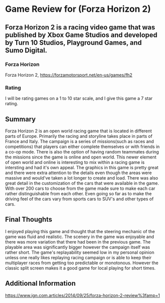 # Game Review for (Forza Horizon 2)

## Forza Horizon 2 is a racing video game that was published by Xbox Game Studios and developed by Turn 10 Studios, Playground Games, and Sumo Digital.

### Forza Horizon

Forza Horizon 2, https://forzamotorsport.net/en-us/games/fh2

### Rating

I will be rating games on a 1 to 10 star scale, and I give this game a 7 star rating.

## Summary

Forza Horizon 2 is an open world racing game that is located in different parts of Europe. Primarily the racing and storyline takes place in parts of France and Italy. The campaign is a series of missions(such as races and competitions) that players can either complete themselves or with friends in a co-op mode. There is also the option of having random teammates during the missions since the game is online and open world. This newer element of open world and online is interesting to mix within a racing game is intersting and had it's own appeal.
The graphics in this game is pretty great and there were extra attention to the details even though the areas were massive and would've taken a lot longer to create and load. There was also great detail in the customization of the cars that were available in the game. With over 200 cars to choose from the game made sure to make each car rather distinguishable from each other. Even going so far as to make the driving feel of the cars vary from sports cars to SUV's and other types of cars. 

## Final Thoughts

I enjoyed playing this game and thought that the steering mechanic of the game was fluid and realistic. The scenery in the game was enjoyable and there was more variation that there had been in the previous game. The playable area was significantly bigger however the campaign itself was rather short. The game's replayability seemed low in my personal opinion unless one really likes replaying racing campaign or is able to keep their multiplayer races from getting too predictable or monotonous. However the classic split screen makes it a good game for local playing for short times.

## Additional Information

https://www.ign.com.articles/2014/09/25/forza-horizon-2-review%3famp=1

